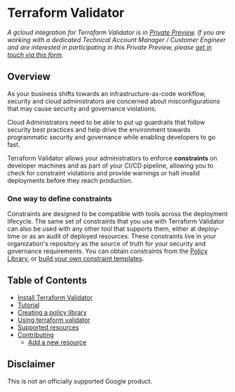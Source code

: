 # Terraform Validator

_A gcloud integration for Terraform Validator is in [Private Preview](https://cloud.google.com/products#product-launch-stages). If you are working with a dedicated Technical Account Manager / Customer Engineer and are interested in participating in this Private Preview, please [get in touch via this form](https://docs.google.com/forms/d/e/1FAIpQLSfkN3AZtAtajy_-0100Kmwz-sA822DkAI__hPtYjvr2z-T8tw/viewform?usp=sf_link)._

## Overview

As your business shifts towards an infrastructure-as-code workflow, security and
cloud administrators are concerned about misconfigurations that may cause
security and governance violations.

Cloud Administrators need to be able to put up guardrails that follow security
best practices and help drive the environment towards programmatic security and
governance while enabling developers to go fast.

Terraform Validator allows your administrators to enforce **constraints** on
developer machines and as part of your CI/CD pipeline, allowing you to check for
constraint violations and provide warnings or halt invalid deployments before
they reach production.

### One way to define constraints

Constraints are designed to be compatible with tools across the deployment
lifecycle. The same set of constraints that you use with Terraform Validator
can also be used with any other tool that supports them, either at deploy-time
or as an audit of deployed resources. These constraints live in your
organization's repository as the source of truth for your security and
governance requirements. You can obtain constraints from the
[Policy Library](./docs/policy_library.md), or
[build your own constraint templates](https://github.com/GoogleCloudPlatform/policy-library/blob/master/docs/constraint_template_authoring.md).

## Table of Contents

- [Install Terraform Validator](./docs/install.md)
- [Tutorial](./docs/tutorial.md)
- [Creating a policy library](./docs/policy_library.md)
- [Using terraform validator](./docs/user_guide.md)
- [Supported resources](./docs/supported_resources.md)
- [Contributing](./docs/contributing/index.md)
  - [Add a new resource](./docs/contributing/add_new_resource.md)

## Disclaimer

This is not an officially supported Google product.
